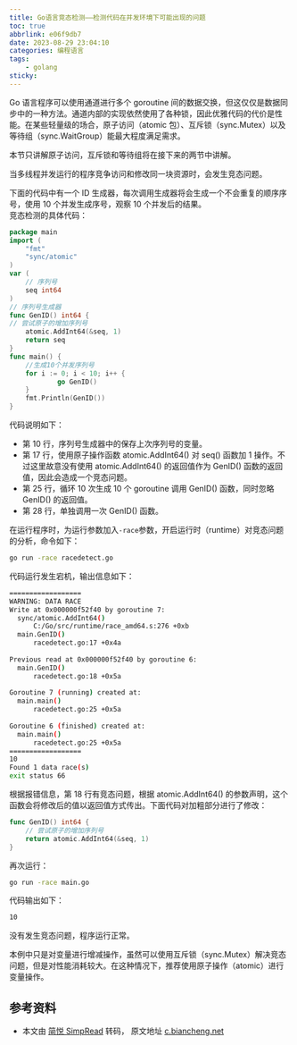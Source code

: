 ```yaml
---
title: Go语言竞态检测——检测代码在并发环境下可能出现的问题
toc: true
abbrlink: e06f9db7
date: 2023-08-29 23:04:10
categories: 编程语言
tags: 
    - golang
sticky:
---
```


Go 语言程序可以使用通道进行多个 goroutine 间的数据交换，但这仅仅是数据同步中的一种方法。通道内部的实现依然使用了各种锁，因此优雅代码的代价是性能。在某些轻量级的场合，原子访问（atomic 包）、互斥锁（sync.Mutex）以及等待组（sync.WaitGroup）能最大程度满足需求。

<!-- more -->

本节只讲解原子访问，互斥锁和等待组将在接下来的两节中讲解。  

当多线程并发运行的程序竞争访问和修改同一块资源时，会发生竞态问题。 

下面的代码中有一个 ID 生成器，每次调用生成器将会生成一个不会重复的顺序序号，使用 10 个并发生成序号，观察 10 个并发后的结果。  
竞态检测的具体代码：

```go
package main
import (
    "fmt"
    "sync/atomic"
)
var (
    // 序列号
    seq int64
)
// 序列号生成器
func GenID() int64 {
// 尝试原子的增加序列号
    atomic.AddInt64(&seq, 1)
    return seq
}
func main() {
    //生成10个并发序列号
    for i := 0; i < 10; i++ {
            go GenID()
    }
    fmt.Println(GenID())
}
```

代码说明如下：

*   第 10 行，序列号生成器中的保存上次序列号的变量。
*   第 17 行，使用原子操作函数 atomic.AddInt64() 对 seq() 函数加 1 操作。不过这里故意没有使用 atomic.AddInt64() 的返回值作为 GenID() 函数的返回值，因此会造成一个竞态问题。
*   第 25 行，循环 10 次生成 10 个 goroutine 调用 GenID() 函数，同时忽略 GenID() 的返回值。
*   第 28 行，单独调用一次 GenID() 函数。

  
在运行程序时，为运行参数加入`-race`参数，开启运行时（runtime）对竞态问题的分析，命令如下：

```bash
go run -race racedetect.go
```

代码运行发生宕机，输出信息如下：

```bash
==================  
WARNING: DATA RACE  
Write at 0x000000f52f40 by goroutine 7:  
  sync/atomic.AddInt64()  
      C:/Go/src/runtime/race_amd64.s:276 +0xb  
  main.GenID()  
      racedetect.go:17 +0x4a  
  
Previous read at 0x000000f52f40 by goroutine 6:  
  main.GenID()  
      racedetect.go:18 +0x5a  
  
Goroutine 7 (running) created at:  
  main.main()  
      racedetect.go:25 +0x5a  
  
Goroutine 6 (finished) created at:  
  main.main()  
      racedetect.go:25 +0x5a  
==================  
10  
Found 1 data race(s)  
exit status 66
```

根据报错信息，第 18 行有竞态问题，根据 atomic.AddInt64() 的参数声明，这个函数会将修改后的值以返回值方式传出。下面代码对加粗部分进行了修改：

```go
func GenID() int64 {
    // 尝试原子的增加序列号
    return atomic.AddInt64(&seq, 1)
}
```

再次运行：

```bash
go run -race main.go
```

代码输出如下：


```bash
10
```

没有发生竞态问题，程序运行正常。  

本例中只是对变量进行增减操作，虽然可以使用互斥锁（sync.Mutex）解决竞态问题，但是对性能消耗较大。在这种情况下，推荐使用原子操作（atomic）进行变量操作。

## 参考资料

- 本文由 [简悦 SimpRead](http://ksria.com/simpread/) 转码， 原文地址 [c.biancheng.net](http://c.biancheng.net/view/vip_7353.html)